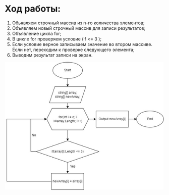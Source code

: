 

# Ход работы:

1. Обьявляем строчный массив из n-го количества элементов;
2. Объявляем новый строчный массив для записи результатов;
3. Объявление цикла for; 
4. В цикле for проверяем условие (if <= 3 ); 
5. Если условие верное записываем значение во втором массиве. Если нет, переходим к проверке следующего элемента;
6. Выводим результат записи на экран.


![](image.jpeg)